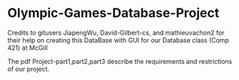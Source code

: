 # Olympic-Games-Database-Project

Credits to gitusers JiapengWu, David-Gilbert-cs, and mathieuvachon2 for their help on creating this DataBase with GUI for our Database class (Comp 421) at McGill

The pdf Project-part1,part2,part3 describe the requirements and restrictions of our project.
